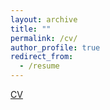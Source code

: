 ```yaml
---
layout: archive
title: ""
permalink: /cv/
author_profile: true
redirect_from:
  - /resume
---
```

[CV](http://shucongzhang.github.io/files/shucong_cv_.pdf)
